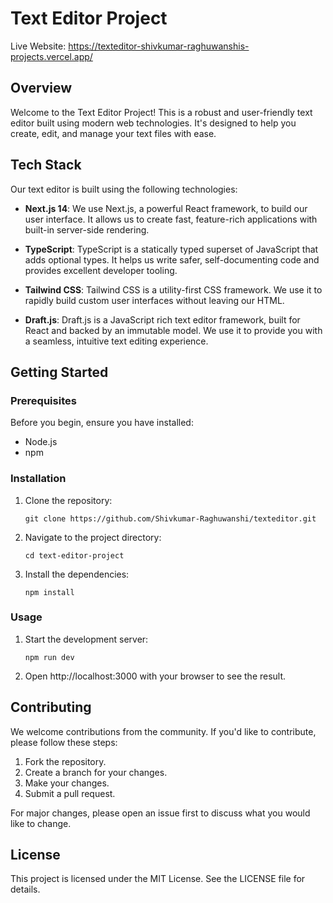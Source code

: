 # Text Editor Project
Live Website: https://texteditor-shivkumar-raghuwanshis-projects.vercel.app/
## Overview
Welcome to the Text Editor Project! This is a robust and user-friendly text editor built using modern web technologies. It's designed to help you create, edit, and manage your text files with ease.

## Tech Stack
Our text editor is built using the following technologies:

- **Next.js 14**: We use Next.js, a powerful React framework, to build our user interface. It allows us to create fast, feature-rich applications with built-in server-side rendering.

- **TypeScript**: TypeScript is a statically typed superset of JavaScript that adds optional types. It helps us write safer, self-documenting code and provides excellent developer tooling.

- **Tailwind CSS**: Tailwind CSS is a utility-first CSS framework. We use it to rapidly build custom user interfaces without leaving our HTML.

- **Draft.js**: Draft.js is a JavaScript rich text editor framework, built for React and backed by an immutable model. We use it to provide you with a seamless, intuitive text editing experience.

## Getting Started

### Prerequisites
Before you begin, ensure you have installed:
- Node.js
- npm

### Installation
1. Clone the repository:
    ```
    git clone https://github.com/Shivkumar-Raghuwanshi/texteditor.git
    ```
2. Navigate to the project directory:
    ```
    cd text-editor-project
    ```
3. Install the dependencies:
    ```
    npm install
    ```

### Usage
1. Start the development server:
    ```
    npm run dev
    ```
2. Open http://localhost:3000 with your browser to see the result.

## Contributing
We welcome contributions from the community. If you'd like to contribute, please follow these steps:
1. Fork the repository.
2. Create a branch for your changes.
3. Make your changes.
4. Submit a pull request.

For major changes, please open an issue first to discuss what you would like to change.

## License
This project is licensed under the MIT License. See the LICENSE file for details.
